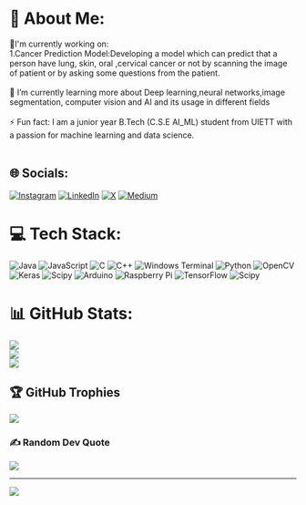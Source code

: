 # 💫 About Me:
🔭I'm currently working on:<br>1.Cancer Prediction Model:Developing a model which can predict that a person have lung, skin, oral ,cervical cancer or not by scanning the image of patient or by asking some questions from the patient.<br><br>🌱 I’m currently learning more about Deep learning,neural networks,image segmentation, computer vision and AI and its usage in different fields<br><br>⚡ Fun fact: I am a junior year B.Tech (C.S.E AI_ML) student from UIETT with a passion for machine learning and data science.<br><br>


## 🌐 Socials:
[![Instagram](https://img.shields.io/badge/Instagram-%23E4405F.svg?logo=Instagram&logoColor=white)](https://instagram.com/deepanshu._05) [![LinkedIn](https://img.shields.io/badge/LinkedIn-%230077B5.svg?logo=linkedin&logoColor=white)](https://linkedin.com/in/deepanshu-shimar-704633256) [![X](https://img.shields.io/badge/X-black.svg?logo=X&logoColor=white)](https://x.com/I_DEEPANSU) [![Medium](https://img.shields.io/badge/Medium-%23000000.svg?logo=Medium&logoColor=white)](https://medium.com/@deepanshusnpt)

# 💻 Tech Stack:
![Java](https://img.shields.io/badge/java-%23ED8B00.svg?style=for-the-badge&logo=openjdk&logoColor=white) ![JavaScript](https://img.shields.io/badge/javascript-%23323330.svg?style=for-the-badge&logo=javascript&logoColor=%23F7DF1E) ![C](https://img.shields.io/badge/c-%2300599C.svg?style=for-the-badge&logo=c&logoColor=white) ![C++](https://img.shields.io/badge/c++-%2300599C.svg?style=for-the-badge&logo=c%2B%2B&logoColor=white) ![Windows Terminal](https://img.shields.io/badge/Windows%20Terminal-%234D4D4D.svg?style=for-the-badge&logo=windows-terminal&logoColor=white) ![Python](https://img.shields.io/badge/python-3670A0?style=for-the-badge&logo=python&logoColor=ffdd54) ![OpenCV](https://img.shields.io/badge/opencv-%23white.svg?style=for-the-badge&logo=opencv&logoColor=white) ![Keras](https://img.shields.io/badge/Keras-%23D00000.svg?style=for-the-badge&logo=Keras&logoColor=white) ![Scipy](https://img.shields.io/badge/SciPy-%230C55A5.svg?style=for-the-badge&logo=scipy&logoColor=%white) ![Arduino](https://img.shields.io/badge/-Arduino-00979D?style=for-the-badge&logo=Arduino&logoColor=white) ![Raspberry Pi](https://img.shields.io/badge/-RaspberryPi-C51A4A?style=for-the-badge&logo=Raspberry-Pi) ![TensorFlow](https://img.shields.io/badge/TensorFlow-%23FF6F00.svg?style=for-the-badge&logo=TensorFlow&logoColor=white) ![Scipy](https://img.shields.io/badge/SciPy-%230C55A5.svg?style=for-the-badge&logo=scipy&logoColor=%white)
# 📊 GitHub Stats:
![](https://github-readme-stats.vercel.app/api?username=I-Deepanshu&theme=dark&hide_border=false&include_all_commits=false&count_private=false)<br/>
![](https://github-readme-streak-stats.herokuapp.com/?user=I-Deepanshu&theme=dark&hide_border=false)<br/>
![](https://github-readme-stats.vercel.app/api/top-langs/?username=I-Deepanshu&theme=dark&hide_border=false&include_all_commits=false&count_private=false&layout=compact)

## 🏆 GitHub Trophies
![](https://github-profile-trophy.vercel.app/?username=I-Deepanshu&theme=tokyonight&no-frame=false&no-bg=true&margin-w=4)

### ✍️ Random Dev Quote
![](https://quotes-github-readme.vercel.app/api?type=horizontal&theme=radical)

---
[![](https://visitcount.itsvg.in/api?id=I-Deepanshu&icon=5&color=12)](https://visitcount.itsvg.in)

<!-- Proudly created with GPRM ( https://gprm.itsvg.in ) -->

